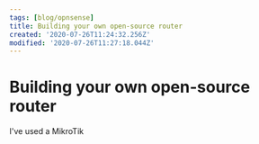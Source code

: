 ```yaml
---
tags: [blog/opnsense]
title: Building your own open-source router
created: '2020-07-26T11:24:32.256Z'
modified: '2020-07-26T11:27:18.044Z'
---
```


# Building your own open-source router
I've used a MikroTik 
